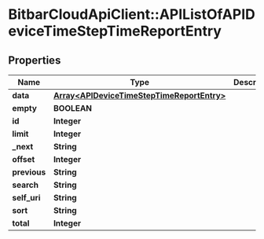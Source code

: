 # BitbarCloudApiClient::APIListOfAPIDeviceTimeStepTimeReportEntry

## Properties
Name | Type | Description | Notes
------------ | ------------- | ------------- | -------------
**data** | [**Array&lt;APIDeviceTimeStepTimeReportEntry&gt;**](APIDeviceTimeStepTimeReportEntry.md) |  | [optional] 
**empty** | **BOOLEAN** |  | [optional] 
**id** | **Integer** |  | [optional] 
**limit** | **Integer** |  | [optional] 
**_next** | **String** |  | [optional] 
**offset** | **Integer** |  | [optional] 
**previous** | **String** |  | [optional] 
**search** | **String** |  | [optional] 
**self_uri** | **String** |  | [optional] 
**sort** | **String** |  | [optional] 
**total** | **Integer** |  | [optional] 



